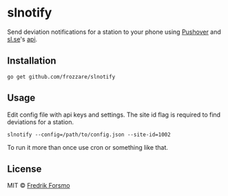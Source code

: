 # slnotify

Send deviation notifications for a station to your phone using [Pushover](https://pushover.net/) and [sl.se](http://sl.se)'s [api](https://www.trafiklab.se/api/sl-realtidsinformation-4).

## Installation

```
go get github.com/frozzare/slnotify
```

## Usage

Edit config file with api keys and settings. The site id flag is required to find deviations for a station.

```
slnotify --config=/path/to/config.json --site-id=1002
```

To run it more than once use cron or something like that.

## License

MIT © [Fredrik Forsmo](https://github.com/frozzare)